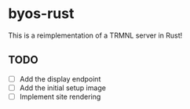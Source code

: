 # byos-rust
This is a reimplementation of a TRMNL server in Rust!

## TODO
- [ ] Add the display endpoint
- [ ] Add the initial setup image
- [ ] Implement site rendering
